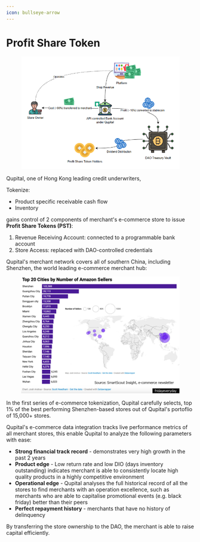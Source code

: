 ```yaml
---
icon: bullseye-arrow
---
```


# Profit Share Token

<figure><img src=".gitbook/assets/image (5).png" alt=""><figcaption></figcaption></figure>

Qupital, one of Hong Kong leading credit underwriters,&#x20;

Tokenize:

* Product specific receivable cash flow
* Inventory&#x20;

gains control of 2 components of merchant's e-commerce store to issue **Profit Share Tokens (PST)**:

1. Revenue Receiving Account: connected to a programmable bank account
2. Store Access: replaced with DAO-controlled credentials

Qupital's merchant network covers all of southern China, including Shenzhen, the world leading e-commerce merchant hub:

<figure><img src=".gitbook/assets/image (1).png" alt="" width="563"><figcaption></figcaption></figure>

In the first series of e-commerce tokenization, Qupital carefully selects, top 1% of the best performing Shenzhen-based stores out of Qupital's portoflio of 15,000+ stores.

Qupital's e-commerce data integration tracks live performance metrics of all merchant stores, this enable Qupital to analyze the following parameters with ease:

* **Strong financial track record** - demonstrates very high growth in the past 2 years
* **Product edge** - Low return rate and low DIO (days inventory outstanding) indicates merchant is able to consistently locate high quality products in a highly competitive environment
* **Operational edge** - Qupital analyses the full historical record of all the stores to find merchants with an operation excellence, such as merchants who are able to capitalise promotional events (e.g. black friday) better than their peers
* **Perfect repayment history** - merchants that have no history of delinquency

By transferring the store ownership to the DAO, the merchant is able to raise capital efficiently.
